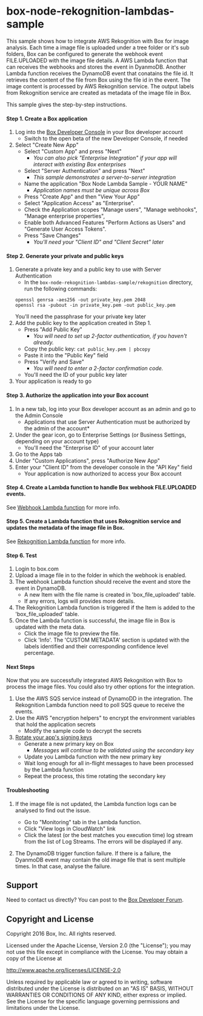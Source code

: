 # box-node-rekognition-lambdas-sample

This sample shows how to integrate AWS Rekognition with Box for image analysis.
Each time a image file is uploaded under a tree folder or it's sub folders, Box can be configured to generate the webhook event FILE.UPLOADED with the image file details. A AWS Lambda function that can receives the webhooks and stores the event in DyanmoDB. Another Lambda function receives the DynamoDB event that conatains the file id. It retrieves the content of the file from Box using the file id in the event. The image content is processed by AWS Rekognition service. The output labels from Rekognition service are created as metadata of the image file in Box.

This sample gives the step-by-step instructions.

#### Step 1. Create a Box application
1. Log into the [Box Developer Console](https://developers.box.com) in your Box developer account
    * Switch to the open beta of the new Developer Console, if needed
2. Select "Create New App"
    * Select "Custom App" and press "Next"
        * *You can also pick "Enterprise Integration" if your app will interact with existing Box enterprises*
    * Select "Server Authentication" and press "Next"
        * *This sample demonstrates a server-to-server integration*
    * Name the application "Box Node Lambda Sample - YOUR NAME"
        * *Application names must be unique across Box*
    * Press "Create App" and then "View Your App"
    * Select "Application Access" as "Enterprise".
    * Check the Application scopes "Manage users", "Manage webhooks", "Manage enterprise properties",
    * Enable both Advanced Features "Perform Actions as Users" and "Generate User Access Tokens".
    * Press "Save Changes"
        * *You'll need your "Client ID" and "Client Secret" later*

#### Step 2. Generate your private and public keys
1. Generate a private key and a public key to use with Server Authentication
    * In the `box-node-rekognition-lambdas-sample/rekognition` directory, run the following commands:
    ```
    openssl genrsa -aes256 -out private_key.pem 2048
    openssl rsa -pubout -in private_key.pem -out public_key.pem
    ```
    You'll need the passphrase for your private key later
2. Add the public key to the application created in Step 1.
    * Press "Add Public Key"
        * *You will need to set up 2-factor authentication, if you haven't already.*
    * Copy the public key: `cat public_key.pem | pbcopy`
    * Paste it into the "Public Key" field
    * Press "Verify and Save"
        * *You will need to enter a 2-factor confirmation code.*
    * You'll need the ID of your public key later
3. Your application is ready to go

#### Step 3. Authorize the application into your Box account
1. In a new tab, log into your Box developer account as an admin and go to the Admin Console
    * Applications that use Server Authentication must be authorized by the admin of the account*
2. Under the gear icon, go to Enterprise Settings (or Business Settings, depending on your account type)
    * You'll need the "Enterprise ID" of your account later
3. Go to the Apps tab
3. Under "Custom Applications", press "Authorize New App"
4. Enter your "Client ID" from the developer console in the "API Key" field
    * Your application is now authorized to access your Box account

#### Step 4. Create a Lambda function to handle Box webhook FILE.UPLOADED events.
See [Webhook Lambda function](https://github.com/box/samples/tree/rekognition_integration/box-node-rekognition-lambdas-sample/webhook) for more info.

#### Step 5. Create a Lambda function that uses Rekognition service and updates the metadata of the image file in Box.
See [Rekognition Lambda function](https://github.com/box/samples/tree/rekognition_integration/box-node-rekognition-lambdas-sample/rekognition) for more info.

#### Step 6. Test
1. Login to box.com
2. Upload a image file in to the folder in which the webhook is enabled.
3. The webhook Lambda function should receive the event and store the event in DynamoDB. 
    * A new Item with the file name is created in 'box_file_uploaded' table.
    * If any errors, logs will provides more details.
4. The Rekognition Lambda function is triggered if the Item is added to the 'box_file_uploaded' table.
5. Once the Lambda function is successful, the image file in Box is updated with the meta data.
    * Click the image file to preview the file.
    * Click 'Info'. The 'CUSTOM METADATA' section is updated with the labels identified and their corresponding confidence level percentage.
    

#### Next Steps
Now that you are successfully integrated AWS Rekognition with Box to process the image files. You could also try other options for the integration.

1. Use the AWS SQS service instead of DynamoDD in the integration. The Rekognition Lambda function need to poll SQS queue to receive the events.
2.  Use the AWS "encryption helpers" to encrypt the environment variables that hold the application secrets
    * Modify the sample code to decrypt the secrets
2. [Rotate your app's signing keys](https://docs.box.com/reference#section-rotating-signatures)
    * Generate a new primary key on Box
        * *Messages will continue to be validated using the secondary key*
    * Update you Lambda function with the new primary key
    * Wait long enough for all in-flight messages to have been processed by the Lambda function
    * Repeat the process, this time rotating the secondary key

#### Troubleshooting
1. If the image file is not updated, the Lambda function logs can be analysed to find out the issue.
    * Go to "Monitoring" tab in the Lambda function.
    * Click "View logs in CloudWatch" link
    * Click the latest (or the best matches you execution time) log stream from the list of Log Streams. The errors will be displayed if any.

2. The DynamoDB trigger function failure. If there is a failure, the DyanmoDB event may contain the old image file that is sent multiple times. In that case, analyse the failure.


Support
-------

Need to contact us directly? You can post to the
[Box Developer Forum](https://community.box.com/t5/Developer-Forum/bd-p/DeveloperForum).

Copyright and License
---------------------

Copyright 2016 Box, Inc. All rights reserved.

Licensed under the Apache License, Version 2.0 (the "License");
you may not use this file except in compliance with the License.
You may obtain a copy of the License at

   http://www.apache.org/licenses/LICENSE-2.0

Unless required by applicable law or agreed to in writing, software
distributed under the License is distributed on an "AS IS" BASIS,
WITHOUT WARRANTIES OR CONDITIONS OF ANY KIND, either express or implied.
See the License for the specific language governing permissions and
limitations under the License.
